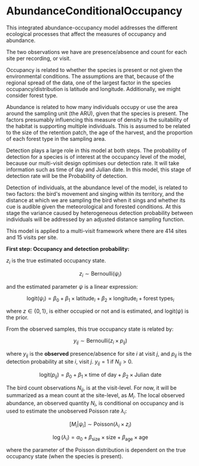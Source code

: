 # AbundanceConditionalOccupancy

This integrated abundance-occupancy model addresses the different ecological processes that affect the measures of occupancy and abundance.

The two observations we have are presence/absence and count for each site per recording, or visit.

Occupancy is related to whether the species is present or not given the environmental conditions. The assumptions are that, because of the regional spread of the data, one of the largest factor in the species occupancy/distribution is latitude and longitude. Additionally, we might consider forest type.

Abundance is related to how many individuals occupy or use the area around the sampling unit (the ARU), given that the species is present. The factors presumably influencing this measure of density is the suitability of the habitat is supporting multiple individuals. This is assumed to be related to the size of the retention patch, the age of the harvest, and the proportion of each forest type in the sampling area.

Detection plays a large role in this model at both steps. The probability of detection for a species is of interest at the occupancy level of the model, because our multi-visit design optimises our detection rate. It will take information such as time of day and Julian date. In this model, this stage of detection rate will be the Probability of detection.

Detection of individuals, at the abundance level of the model, is related to two factors: the bird's movement and singing within its territory, and the distance at which we are sampling the bird when it sings and whether its cue is audible given the meteorological and forested conditions. At this stage the variance caused by heterogeneous detection probability between individuals will be addressed by an adjusted distance sampling function.

This model is applied to a multi-visit framework where there are 414 sites and 15 visits per site.

**First step: Occupancy and detection probability:**

$z_i$ is the true estimated occupancy state.

$$
z_i \sim \text{Bernoulli}(\psi_i)
$$

and the estimated parameter $\psi$ is a linear expression:

$$
\text{logit}(\psi_i) = \beta_0 + \beta_1 \times \text{latitude}_i + \beta_2 \times \text{longitude}_i + \text{forest types}_i
$$

where $z \in \{0, 1\}$, is either occupied or not and is estimated, and $\text{logit}(\psi)$ is the prior.

From the observed samples, this true occupancy state is related by:

$$
y_{ij} \sim \text{Bernoulli}(z_i \times p_{ij})
$$

where $y_{ij}$ is the **observed** presence/absence for site $i$ at visit $j$, and $p_{ij}$ is the detection probability at site $i$, visit $j$. $y_{ij} = 1$ if $N_{ij} > 0$.

$$
\text{logit}(p_{ij}) = \beta_0 + \beta_1 \times \text{time of day} + \beta_2 \times \text{Julian date}
$$

The bird count observations $N_{ij}$, is at the visit-level. For now, it will be summarized as a mean count at the site-level, as $M_i$. The local observed abundance, an observed quantity $N_i$, is conditional on occupancy and is used to estimate the unobserved Poisson rate $\lambda_i$:

$$
[M_i | \psi_i] \sim \text{Poisson}(\lambda_i \times z_i)
$$

$$
\log(\lambda_i) = \alpha_0 + \beta_{\text{size}} \times \text{size} + \beta_{\text{age}} \times \text{age}
$$

where the parameter of the Poisson distribution is dependent on the true occupancy state (when the species is present).
